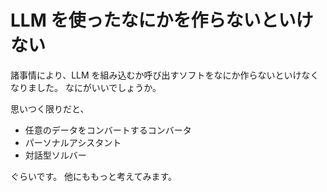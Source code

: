 # LLM を使ったなにかを作らないといけない

諸事情により、LLM を組み込むか呼び出すソフトをなにか作らないといけなくなりました。
なにがいいでしょうか。

思いつく限りだと、

- 任意のデータをコンバートするコンバータ
- パーソナルアシスタント
- 対話型ソルバー

ぐらいです。
他にももっと考えてみます。
